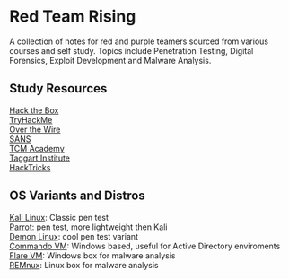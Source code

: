 # Red Team Rising 
A collection of notes for red and purple teamers sourced from various courses and self study. Topics include Penetration Testing, Digital Forensics, Exploit Development and Malware Analysis.     

## Study Resources   
[Hack the Box](https://www.hackthebox.com/)    
[TryHackMe](https://tryhackme.com/)    
[Over the Wire](https://overthewire.org/wargames/)    
[SANS](https://www.sans.org/)   
[TCM Academy](https://academy.tcm-sec.com/)    
[Taggart Institute](https://taggartinstitute.org/p/home)     
[HackTricks](https://book.hacktricks.xyz/welcome/readme)      

## OS Variants and Distros      
[Kali Linux](https://www.kali.org/): Classic pen test          
[Parrot](https://www.parrotsec.org/): pen test, more lightweight then Kali    
[Demon Linux](https://github.com/RackunSec/Summon): cool pen test variant    
[Commando VM](https://github.com/mandiant/commando-vm): Windows based, useful for Active Directory enviroments    
[Flare VM](https://github.com/mandiant/flare-vm): Windows box for malware analysis    
[REMnux](https://remnux.org/): Linux box for malware analysis    
